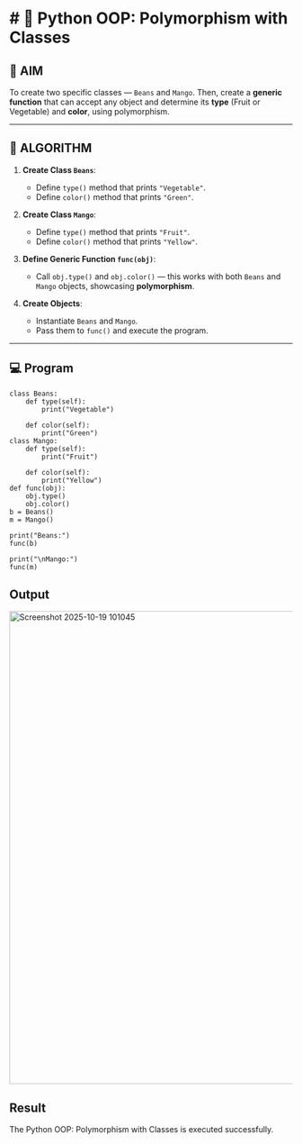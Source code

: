# # 🐍 Python OOP: Polymorphism with Classes

## 🎯 AIM

To create two specific classes — `Beans` and `Mango`. Then, create a **generic function** that can accept any object and determine its **type** (Fruit or Vegetable) and **color**, using polymorphism.

---

## 🧠 ALGORITHM

1. **Create Class `Beans`**:
   - Define `type()` method that prints `"Vegetable"`.
   - Define `color()` method that prints `"Green"`.

2. **Create Class `Mango`**:
   - Define `type()` method that prints `"Fruit"`.
   - Define `color()` method that prints `"Yellow"`.

3. **Define Generic Function `func(obj)`**:
   - Call `obj.type()` and `obj.color()` — this works with both `Beans` and `Mango` objects, showcasing **polymorphism**.

4. **Create Objects**:
   - Instantiate `Beans` and `Mango`.
   - Pass them to `func()` and execute the program.

---

## 💻 Program
```
class Beans:
    def type(self):
        print("Vegetable")
    
    def color(self):
        print("Green")
class Mango:
    def type(self):
        print("Fruit")
    
    def color(self):
        print("Yellow")
def func(obj):
    obj.type()
    obj.color()
b = Beans()
m = Mango()

print("Beans:")
func(b)

print("\nMango:")
func(m)
```
## Output
<img width="1876" height="840" alt="Screenshot 2025-10-19 101045" src="https://github.com/user-attachments/assets/1629f20c-da2d-4d99-bcae-f07b9f96ccbb" />

## Result
The  Python OOP: Polymorphism with Classes is executed successfully.
